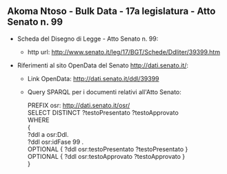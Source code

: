 ## Akoma Ntoso - Bulk Data - 17a legislatura - Atto Senato n. 99 ##

* Scheda del Disegno di Legge - Atto Senato n. 99:
	* http url: http://www.senato.it/leg/17/BGT/Schede/Ddliter/39399.htm

* Riferimenti al sito OpenData del Senato http://dati.senato.it/:
	* Link OpenData: http://dati.senato.it/ddl/39399
	* Query SPARQL per i documenti relativi all'Atto Senato:

        PREFIX osr: <http://dati.senato.it/osr/>  
		SELECT DISTINCT ?testoPresentato ?testoApprovato  
		WHERE  
		{  
		    ?ddl a osr:Ddl.  
		    ?ddl osr:idFase 99 .  
		    OPTIONAL { ?ddl osr:testoPresentato ?testoPresentato }  
		    OPTIONAL { ?ddl osr:testoApprovato ?testoApprovato }  
		}
		